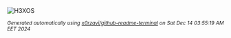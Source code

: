 <div align="justify">
<picture>
    <source media="(prefers-color-scheme: dark)" srcset="https://i.ibb.co/NYJyk7v/output-gif.gif">
    <source media="(prefers-color-scheme: light)" srcset="https://i.ibb.co/NYJyk7v/output-gif.gif">
    <img alt="H3XOS" src="https://i.ibb.co/NYJyk7v/output-gif.gif">
</picture>

<sub><i>Generated automatically using [x0rzavi/github-readme-terminal](https://github.com/x0rzavi/github-readme-terminal) on Sat Dec 14 03:55:19 AM EET 2024</i></sub>
</div>